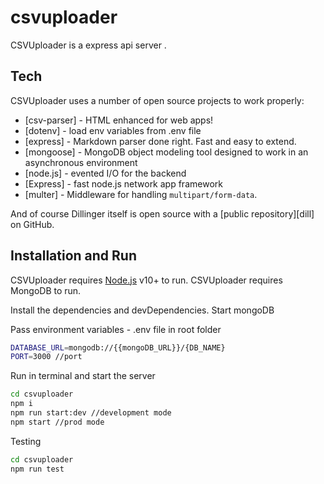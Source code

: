 # csvuploader

CSVUploader is a express api server .

## Tech

CSVUploader uses a number of open source projects to work properly:

- [csv-parser] - HTML enhanced for web apps!
- [dotenv] - load env variables from .env file
- [express] - Markdown parser done right. Fast and easy to extend.
- [mongoose] - MongoDB object modeling tool designed to work in an asynchronous environment
- [node.js] - evented I/O for the backend
- [Express] - fast node.js network app framework
- [multer] - Middleware for handling `multipart/form-data`.

And of course Dillinger itself is open source with a [public repository][dill]
on GitHub.

## Installation and Run

CSVUploader requires [Node.js](https://nodejs.org/) v10+ to run.
CSVUploader requires MongoDB to run.

Install the dependencies and devDependencies.
Start mongoDB

Pass environment variables - .env file in root folder

```sh
DATABASE_URL=mongodb://{{mongoDB_URL}}/{DB_NAME}
PORT=3000 //port
```

Run in terminal and start the server

```sh
cd csvuploader
npm i
npm run start:dev //development mode
npm start //prod mode
```

Testing

```sh
cd csvuploader
npm run test
```
